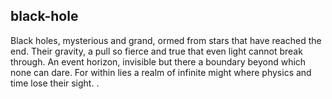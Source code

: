 ## black-hole

Black holes, mysterious and grand, ormed from stars that have reached the end. Their gravity, a pull so fierce and true that even light cannot break through.
An event horizon, invisible but there a boundary beyond which none can dare. For within lies a realm of infinite might where physics and time lose their sight.
.
